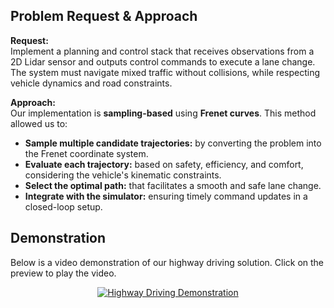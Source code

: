 ## Problem Request & Approach
**Request:**  
Implement a planning and control stack that receives observations from a 2D Lidar sensor and outputs control commands to execute a lane change. The system must navigate mixed traffic without collisions, while respecting vehicle dynamics and road constraints.

**Approach:**  
Our implementation is **sampling-based** using **Frenet curves**. This method allowed us to:
- **Sample multiple candidate trajectories:** by converting the problem into the Frenet coordinate system.
- **Evaluate each trajectory:** based on safety, efficiency, and comfort, considering the vehicle's kinematic constraints.
- **Select the optimal path:** that facilitates a smooth and safe lane change.
- **Integrate with the simulator:** ensuring timely command updates in a closed-loop setup.

## Demonstration
Below is a video demonstration of our highway driving solution. Click on the preview to play the video.

<div align="center">
  <a href="car.mp4">
    <img src="car.gif" alt="Highway Driving Demonstration" style="max-width:600px;">
  </a>
</div>
